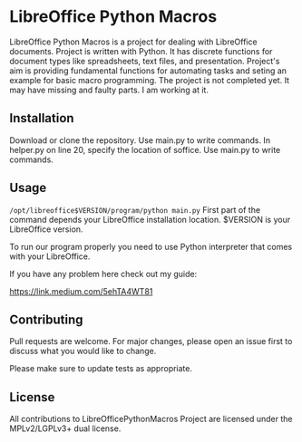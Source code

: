 # LibreOffice Python Macros

LibreOffice Python Macros is a project for dealing with LibreOffice documents. Project is written with Python. It has discrete functions for document types like spreadsheets, text files, and presentation. Project's aim is providing fundamental functions for automating tasks and seting an example for basic macro programming.
The project is not completed yet. It may have missing and faulty parts. I am working at it. 

## Installation

Download or clone the repository. Use main.py to write commands.
In helper.py on line 20, specify the location of soffice.
Use main.py to write commands.


## Usage

```/opt/libreoffice$VERSION/program/python main.py```
First part of the command depends your LibreOffice installation location.
$VERSION is your LibreOffice version. 

To run our program properly you need to use Python interpreter that comes with your LibreOffice. 

If you have any problem here check out my guide:

https://link.medium.com/5ehTA4WT81



## Contributing
Pull requests are welcome. For major changes, please open an issue first to discuss what you would like to change.

Please make sure to update tests as appropriate.




## License
 All contributions to LibreOfficePythonMacros Project are
   licensed under the MPLv2/LGPLv3+ dual license.
